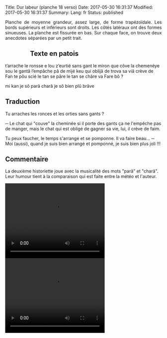 Title: Dur labeur (planche 18 verso)
Date: 2017-05-30 16:31:37
Modified: 2017-05-30 16:31:37
Summary: 
Lang: fr
Status: published

<p style="text-align:justify;">Planche de moyenne grandeur, assez large, de forme trapézoïdale. Les bords supérieurs et inférieurs sont droits. Les côtés latéraux ont des formes sinueuses. La planche est fissurée en bas. Sur chaque face, on trouve deux anecdotes séparées par un petit trait.</p>

<figure class="image-block" style="float: left;">
  <img alt="" src="{static}/images/planche_18_verso.png">
  <figcaption style="max-width: 352px"></figcaption>
</figure>

## Texte en patois
 t’arrache le ronsse e lou z’eurtié sans gant
 le miron que côve la chemenéye sou le gantâ l’empâche pâ de mijé keu qui oblijâ  de trova sa viâ crève de Fan
te pôu  scié le tan se pâre le tan se châre va Fare bô ?

 mi kan je sô parâ charâ je sô bien plû brâve

## Traduction
 Tu arraches les ronces et les orties sans gants ?

─  Le chat qui "couve" la cheminée si il porte des gants ça ne l'empêche pas de manger, mais le chat qui est obligé de gagner sa vie, lui, il crève de faim.

Tu peux faucher, le temps s'arrange et se pomponne. Il va faire beau...
─  Moi (aussi), quand je suis bien arrangé et pomponné, je suis bien plus joli !!!


## Commentaire
La deuxième historiette joue avec la musicalité des mots "parâ" et "charâ". Leur humour tient à la comparaison qui est faite entre la météo et l'auteur.

<video width="320" height="240" controls>
  <source src="https://d1njpgd0ygatdn.cloudfront.net/video_18bis_1ere_partie.mp4" type="video/mp4">
</video>

<video width="320" height="240" controls>
  <source src="https://d1njpgd0ygatdn.cloudfront.net/video_18bis_2eme_partie.mp4" type="video/mp4">
</video>
